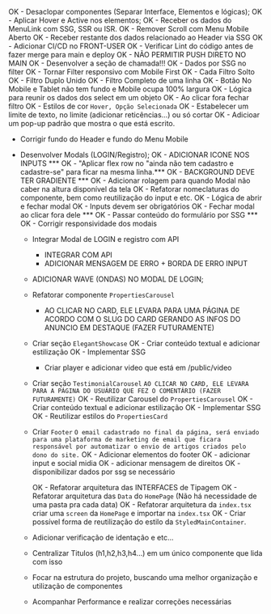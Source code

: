 <!-- A FAZER -->
OK - Desaclopar componentes (Separar Interface, Elementos e lógicas);
OK - Aplicar Hover e Active nos elementos;
OK - Receber os dados do MenuLink com SSG, SSR ou ISR.
OK - Remover Scroll com Menu Mobile Aberto
OK - Receber restante dos dados relacionado ao Header via SSG
OK - Adicionar CI/CD no FRONT-USER 
OK - Verificar Lint do código antes de fazer merge para main e deploy
OK - NÃO PERMITIR PUSH DIRETO NO MAIN
OK - Desenvolver a seção de chamada!!! 
  OK - Dados por SSG no filter
  OK - Tornar Filter responsivo com Mobile First
  OK - Cada Filtro Solto
  OK - Filtro Duplo Unido
  OK - Filtro Completo de uma linha
  OK - Botão No Mobile e Tablet não tem fundo e Mobile ocupa 100% largura
  OK - Lógica para reunir os dados dos select em um objeto
  OK - Ao clicar fora fechar filtro
  OK - Estilos de cor `Hover, Opção Selecionada`
  OK - Estabelecer um limite de texto, no limite (adicionar reticências...) ou só cortar
  OK - Adicioar um pop-up padrão que mostra o que está escrito.

  * Corrigir fundo do Header e fundo do Menu Mobile


  * Desenvolver Modals (LOGIN/Registro);
      OK - ADICIONAR ICONE NOS INPUTS ***
      OK - "Aplicar flex row no "ainda não tem cadastro e cadastre-se" para ficar na mesma linha.***
      OK - BACKGROUND DEVE TER GRADIENTE ***
      OK - Adicionar rolagem para quando Modal não caber na altura disponível da tela
      OK - Refatorar nomeclaturas do componente, bem como reutilização do input e etc.
      OK - Lógica de abrir e fechar modal
      OK - Inputs devem ser obrigatórios
      OK - Fechar modal ao clicar fora dele ***
      OK - Passar conteúdo do formulário por SSG ***
      OK - Corrigir responsividade dos modais
      - Integrar Modal de LOGIN e registro com API
        - INTEGRAR COM API
        - ADICIONAR MENSAGEM DE ERRO + BORDA DE ERRO INPUT
        

      - ADICIONAR WAVE (ONDAS) NO MODAL DE LOGIN;




      - Refatorar componente `PropertiesCarousel`
         - AO CLICAR NO CARD, ELE LEVARA PARA UMA PÁGINA DE ACORDO COM O SLUG DO CARD GERANDO AS INFOS DO ANUNCIO EM DESTAQUE (FAZER FUTURAMENTE)
      

        
      * Criar seção `ElegantShowcase`
        OK - Criar conteúdo textual e adicionar estilização
        OK - Implementar SSG
        - Criar player e adicionar video que está em /public/video


      * Criar seção `TestimonialCarousel`
        `AO CLICAR NO CARD, ELE LEVARA PARA A PÁGINA DO USUÁRIO QUE FEZ O COMENTÁRIO (FAZER FUTURAMENTE)`
        OK - Reutilizar Carousel do `PropertiesCarousel`
        OK - Criar conteúdo textual e adicionar estilização
        OK - Implementar SSG
        OK - Reutilizar estilos do `PropertiesCard`

      * Criar `Footer`
        `O email cadastrado no final da página, será enviado para uma plataforma de marketing de email que ficara responsável por automatizar o envio de artigos criados pelo dono do site.`
        OK - Adicionar elementos do footer
        OK - adicionar input e social midia
        OK - adicionar mensagem de direitos
        OK - disponibilizar dados por ssg se necessário

        OK - Refatorar arquitetura das INTERFACES de Tipagem
        OK - Refatorar arquitetura das `Data` do `HomePage` (Não há necessidade de uma pasta pra cada data)
        OK - Refatorar arquitetura da `index.tsx` criar uma `screen` da `HomePage` e importar na `index.tsx`
        OK - Criar possível forma de reutilização do estilo da `StyledMainContainer`.


      * Adicionar verificação de identação e etc...
      * Centralizar Titulos (h1,h2,h3,h4...) em um único componente que lida com isso
      * Focar na estrutura do projeto, buscando uma melhor organização e utilização de componentes
      * Acompanhar Performance e realizar correções necessárias